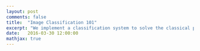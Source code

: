 ```yaml
---
layout: post
comments: false
title:  "Image Classification 101"
excerpt: "We implement a classification system to solve the classical problem in computer vision, a final project that is accompanied with the vision course. Old, antique, out of date features are used to salute to classics in old times before the renaissance of deep learning."
date:   2016-03-30 12:00:00
mathjax: true
---
```

